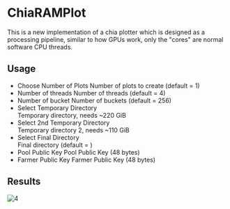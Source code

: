 # ChiaRAMPlot
This is a new implementation of a chia plotter which is designed as a processing pipeline, similar to how GPUs work, only the "cores" are normal software CPU threads.
## Usage
  * Choose Number of Plots
    Number of plots to create (default = 1)
  * Number of threads
    Number of threads (default = 4)
  * Number of bucket 
    Number of buckets (default = 256)
  * Select Temporary Directory   
    Temporary directory, needs ~220 GiB
  * Select 2nd Temporary Directory   
    Temporary directory 2, needs ~110 GiB
  * Select Final Directory  
    Final directory (default = <tmpdir>)
  * Pool Public Key
    Pool Public Key (48 bytes)
  * Farmer Public Key 
    Farmer Public Key (48 bytes)
 
## Results
![4](https://user-images.githubusercontent.com/86047703/122366502-267aa200-cf4b-11eb-97bc-aeb9c97a68cf.PNG)
